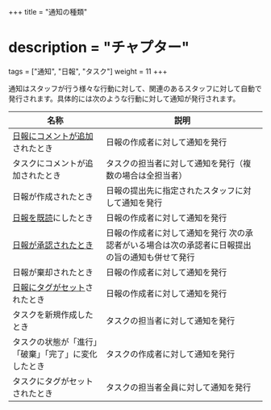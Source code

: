 +++
title = "通知の種類"
# description = "チャプター"
tags = ["通知", "日報", "タスク"]
weight = 11
+++

通知はスタッフが行う様々な行動に対して、関連のあるスタッフに対して自動で発行されます。具体的には次のような行動に対して通知が発行されます。

|名称|説明|
|---|---|
|[日報にコメントが追加](/report/read/detail/comment/)されたとき|日報の作成者に対して通知を発行|
|タスクにコメントが追加されたとき|タスクの担当者に対して通知を発行（複数の場合は全担当者）|
|日報が作成されたとき|日報の提出先に指定されたスタッフに対して通知を発行|
|[日報を既読](/report/read/detail/state/)にしたとき|日報の作成者に対して通知を発行|
|[日報が承認されたとき](/report/read/detail/state/)|日報の作成者に対して通知を発行  次の承認者がいる場合は次の承認者に日報提出の旨の通知も併せて発行|
|日報が棄却されたとき|日報の作成者に対して通知を発行|
|[日報にタグがセット](/report/read/detail/other/)されたとき|日報の作成者に対して通知を発行|
|タスクを新規作成したとき|タスクの担当者に対して通知を発行|
|タスクの状態が「進行」「破棄」「完了」に変化したとき|タスクの作成者に対して通知を発行|
|タスクにタグがセットされたとき|タスクの担当者全員に対して通知を発行|
